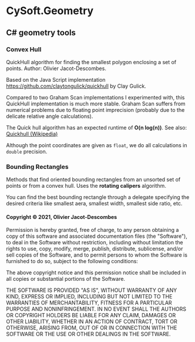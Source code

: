 # CySoft.Geometry
## C# geometry tools

### Convex Hull
QuickHull algorithm for finding the smallest polygon enclosing a set of points.
Author: Olivier Jacot-Descombes.

Based on the Java Script implementation https://github.com/claytongulick/quickhull by Clay Gulick.

Compared to two Graham Scan implementations I experimented with, this QuickHull implementation is much more stable. Graham Scan suffers from numerical problems due to floating point imprecision (probably due to the delicate relative angle calculations).

The Quick hull algorithm has an expected runtime of **O(n log(n))**.
See also: [Quickhull (Wikipedia)](https://en.wikipedia.org/wiki/Quickhull)

Although the point coordinates are given as `float`, we do all calculations in `double` precision.

### Bounding Rectangles
Methods that find oriented bounding rectangles from an unsorted set of points or from a convex hull. Uses the **rotating calipers** algorithm.

You can find the best bounding rectangle through a delegate specifying the desired criteria like smallest aera, smallest width, smallest side ratio, etc.

#### Copyright © 2021, Olivier Jacot-Descombes
Permission is hereby granted, free of charge, to any person obtaining a copy of this software and associated documentation files (the "Software"), to deal in the Software without restriction, including without limitation the rights to use, copy, modify, merge, publish, distribute, sublicense, and/or sell copies of the Software, and to permit persons to whom the Software is furnished to do so, subject to the following conditions:

The above copyright notice and this permission notice shall be included in all copies or substantial portions of the Software.

THE SOFTWARE IS PROVIDED "AS IS", WITHOUT WARRANTY OF ANY KIND, EXPRESS OR IMPLIED, INCLUDING BUT NOT LIMITED TO THE WARRANTIES OF MERCHANTABILITY, FITNESS FOR A PARTICULAR PURPOSE AND NONINFRINGEMENT. IN NO EVENT SHALL THE AUTHORS OR COPYRIGHT HOLDERS BE LIABLE FOR ANY CLAIM, DAMAGES OR OTHER LIABILITY, WHETHER IN AN ACTION OF CONTRACT, TORT OR OTHERWISE, ARISING FROM, OUT OF OR IN CONNECTION WITH THE SOFTWARE OR THE USE OR OTHER DEALINGS IN THE SOFTWARE.
